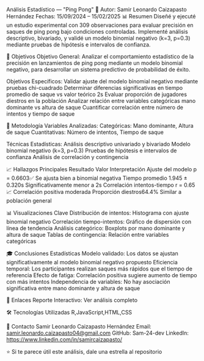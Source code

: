 
Análisis Estadístico — "Ping Pong" 🏓
Autor: Samir Leonardo Caizapasto Hernández 
Fechas: 15/09/2024 – 15/02/2025
📊 Resumen
Diseñé y ejecuté un estudio experimental con 309 observaciones para evaluar precisión en saques de ping pong bajo condiciones controladas. Implementé análisis descriptivo, bivariado, y validé un modelo binomial negativo (k=3, p=0.3) mediante pruebas de hipótesis e intervalos de confianza.

🎯 Objetivos
Objetivo General:
Analizar el comportamiento estadístico de la precisión en lanzamientos de ping pong mediante un modelo binomial negativo, para desarrollar un sistema predictivo de probabilidad de éxito.

Objetivos Específicos:
Validar ajuste del modelo binomial negativo mediante pruebas chi-cuadrado
Determinar diferencias significativas en tiempo promedio de saque vs valor teórico 2s
Evaluar proporción de jugadores diestros en la población
Analizar relación entre variables categóricas mano dominante vs altura de saque
Cuantificar correlación entre número de intentos y tiempo de saque

🔬 Metodología
Variables Analizadas:
Categóricas: Mano dominante, Altura de saque
Cuantitativas: Número de intentos, Tiempo de saque

Técnicas Estadísticas:
Análisis descriptivo univariado y bivariado
Modelo binomial negativo (k=3, p=0.3)
Pruebas de hipótesis e intervalos de confianza
Análisis de correlación y contingencia

📈 Hallazgos Principales
Resultado Valor Interpretación Ajuste del modelo p = 0.6603✅ Se ajusta bien a binomial negativa 
Tiempo promedio 1.945 ± 0.320s Significativamente menor a 2s 
Correlación intentos-tiempo r = 0.65📈 Correlación positiva moderada 
Proporción diestros64.4% Similar a población general

📊 Visualizaciones Clave
Distribución de intentos: Histograma con ajuste binomial negativo
Correlación tiempo-intentos: Gráfico de dispersión con línea de tendencia
Análisis categórico: Boxplots por mano dominante y altura de saque
Tablas de contingencia: Relación entre variables categóricas

🎓 Conclusiones Estadísticas
Modelo validado: Los datos se ajustan significativamente al modelo binomial negativo propuesto
Eficiencia temporal: Los participantes realizan saques más rápidos que el tiempo de referencia
Efecto de fatiga: Correlación positiva sugiere aumento de tiempo con más intentos
Independencia de variables: No hay asociación significativa entre mano dominante y altura de saque

🔗 Enlaces
Reporte Interactivo: Ver análisis completo

🛠️ Tecnologías Utilizadas
R,JavaScript,HTML,CSS

📧 Contacto
Samir Leonardo Caizapasto Hernández
Email: samir.leonardo.caizapasto04@gmail.com
GitHub: Sam-24-dev
LinkedIn: https://www.linkedin.com/in/samircaizapasto/

⭐ Si te parece útil este análisis, dale una estrella al repositorio
